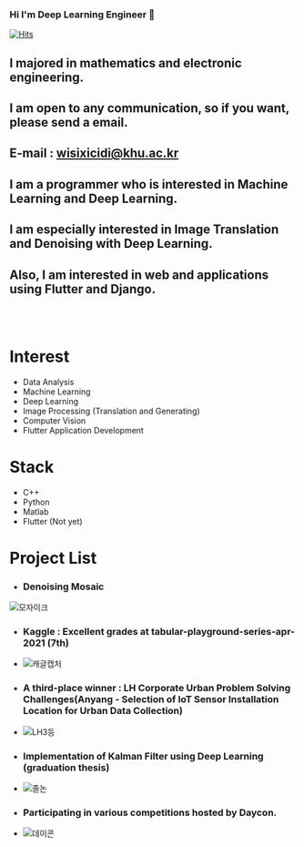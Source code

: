 ### Hi I'm Deep Learning Engineer 👋

<!--
**iwillbeaprogramer/iwillbeaprogramer** is a ✨ _special_ ✨ repository because its `README.md` (this file) appears on your GitHub profile.

Here are some ideas to get you started:

- 🔭 I’m currently working on ...
- 🌱 I’m currently learning ...
- 👯 I’m looking to collaborate on ...
- 🤔 I’m looking for help with ...
- 💬 Ask me about ...
- 📫 How to reach me: ...
- 😄 Pronouns: ...
- ⚡ Fun fact: ...
-->

[![Hits](https://hits.seeyoufarm.com/api/count/incr/badge.svg?url=https%3A%2F%2Fgithub.com%2Fiwillbeaprogramer&count_bg=%2379C83D&title_bg=%23555555&icon=&icon_color=%23E7E7E7&title=hits&edge_flat=false)](https://hits.seeyoufarm.com)

## I majored in mathematics and electronic engineering.
## I am open to any communication, so if you want, please send a email.<br>
## E-mail : wisixicidi@khu.ac.kr<br>
## I am a programmer who is interested in Machine Learning and Deep Learning.<br>
## I am especially interested in Image Translation and Denoising with Deep Learning.<br>
## Also, I am interested in web and applications using Flutter and Django.<br><br><br>
# Interest
- Data Analysis
- Machine Learning
- Deep Learning
- Image Processing (Translation and Generating)
- Computer Vision
- Flutter Application Development

# Stack

- C++
- Python
- Matlab
- Flutter (Not yet)


# Project List
- ### Denoising Mosaic
![모자이크](https://user-images.githubusercontent.com/70966332/117117563-a6e5a900-adca-11eb-9059-4365ef591397.png)
- ### Kaggle : Excellent grades at tabular-playground-series-apr-2021 (7th)
- ![캐글캡처](https://user-images.githubusercontent.com/70966332/117117197-38a0e680-adca-11eb-87f8-0f6b63f1dc6b.PNG)
- ### A third-place winner : LH Corporate Urban Problem Solving Challenges(Anyang - Selection of IoT Sensor Installation Location for Urban Data Collection)
- ![LH3등](https://user-images.githubusercontent.com/70966332/117117194-38a0e680-adca-11eb-8414-15bc2a3498cd.jpg)
- ### Implementation of Kalman Filter using Deep Learning (graduation thesis)
- ![졸논](https://user-images.githubusercontent.com/70966332/117117190-38085000-adca-11eb-96b5-1c2468002c1e.png)
- ### Participating in various competitions hosted by Daycon.
- ![데이콘](https://user-images.githubusercontent.com/70966332/117117192-38085000-adca-11eb-8cbc-45ec7125e29e.PNG)


